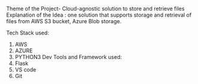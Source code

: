 Theme of the Project- Cloud-agnostic solution to store and retrieve files
Explanation of the Idea : one solution that supports storage and retrieval of files from AWS S3 bucket, Azure Blob storage.

 Tech Stack used: 
 1. AWS
 2. AZURE
 3. PYTHON3
 Dev Tools and Framework used:
 1. Flask
 2. VS code
 3. Git
 
 
